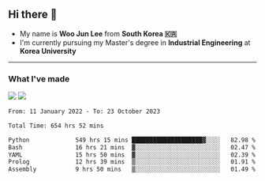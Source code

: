 ## Hi there 👋

- My name is **Woo Jun Lee** from **South Korea 🇰🇷**
- I'm currently pursuing my Master's degree in **Industrial Engineering** at **Korea University**

---

### What I've made

<a href="https://share.streamlit.io/tomtom1103/kuiai_hackathon_2022/main/JL_app.py"><img src="https://img.shields.io/badge/Journey Lee-161B22?style=for-the-badge&logo=streamlit&logoColor=FF4B4B"/></a> <a href="https://jeon-100.github.io/Dangzang/"><img src="https://img.shields.io/badge/당신을 위한 장학금, 당장!-161B22?style=for-the-badge&logo=react&logoColor=#61DAFB"/></a>

<!--START_SECTION:waka-->

```txt
From: 11 January 2022 - To: 23 October 2023

Total Time: 654 hrs 52 mins

Python             549 hrs 15 mins ████████████████████▓░░░░   82.98 %
Bash               16 hrs 21 mins  ▓░░░░░░░░░░░░░░░░░░░░░░░░   02.47 %
YAML               15 hrs 50 mins  ▓░░░░░░░░░░░░░░░░░░░░░░░░   02.39 %
Prolog             12 hrs 39 mins  ▒░░░░░░░░░░░░░░░░░░░░░░░░   01.91 %
Assembly           9 hrs 50 mins   ▒░░░░░░░░░░░░░░░░░░░░░░░░   01.49 %
```

<!--END_SECTION:waka-->
